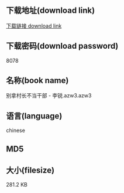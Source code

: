## 下载地址(download link)
[下载链接 download link](https://tutu365.netlify.app/?s=%E5%88%AB%E6%8B%BF%E6%9D%91%E9%95%BF%E4%B8%8D%E5%BD%93%E5%B9%B2%E9%83%A8+-+%E6%9D%8E%E9%94%90.azw3)

## 下载密码(download password)
8078

## 名称(book name)
别拿村长不当干部 - 李锐.azw3.azw3

## 语言(language)
chinese

## MD5


## 大小(filesize)
281.2 KB

